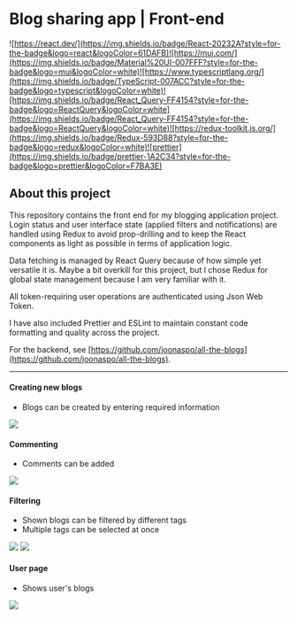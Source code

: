 # Blog sharing app | Front-end

![https://react.dev/](https://img.shields.io/badge/React-20232A?style=for-the-badge&logo=react&logoColor=61DAFB)![https://mui.com/](https://img.shields.io/badge/Material%20UI-007FFF?style=for-the-badge&logo=mui&logoColor=white)![https://www.typescriptlang.org/](https://img.shields.io/badge/TypeScript-007ACC?style=for-the-badge&logo=typescript&logoColor=white)![https://img.shields.io/badge/React_Query-FF4154?style=for-the-badge&logo=ReactQuery&logoColor=white](https://img.shields.io/badge/React_Query-FF4154?style=for-the-badge&logo=ReactQuery&logoColor=white)![https://redux-toolkit.js.org/](https://img.shields.io/badge/Redux-593D88?style=for-the-badge&logo=redux&logoColor=white)![prettier](https://img.shields.io/badge/prettier-1A2C34?style=for-the-badge&logo=prettier&logoColor=F7BA3E)

## About this project

This repository contains the front end for my blogging application project. Login status and user interface state (applied filters and notifications) are handled using Redux to avoid prop-drilling and to keep the React components as light as possible in terms of application logic.

Data fetching is managed by React Query because of how simple yet versatile it is. Maybe a bit overkill for this project, but I chose Redux for global state management because I am very familiar with it.

All token-requiring user operations are authenticated using Json Web Token.

I have also included Prettier and ESLint to maintain constant code formatting and quality across the project.

For the backend, see [https://github.com/joonaspo/all-the-blogs](https://github.com/joonaspo/all-the-blogs).

---

#### Creating new blogs

- Blogs can be created by entering required information

![](/documentation/createBlog.png)

#### Commenting

- Comments can be added

![](/documentation/addingComments.png)

#### Filtering

- Shown blogs can be filtered by different tags
- Multiple tags can be selected at once

![](/documentation/filtering.png) ![](/documentation/filtering2.png)

#### User page

- Shows user's blogs

![](/documentation/userPage.png)
